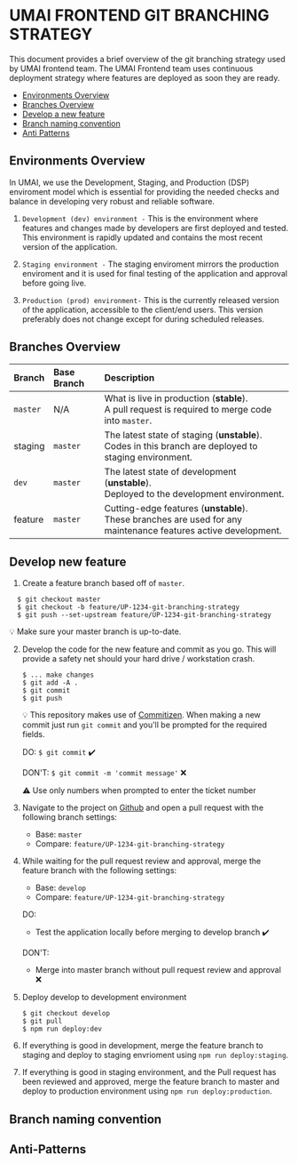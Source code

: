 # UMAI FRONTEND GIT BRANCHING STRATEGY

This document provides a brief overview of the git branching strategy used by UMAI frontend team. The UMAI Frontend team uses continuous deployment strategy where features are deployed as soon they are ready.

- [Environments Overview](#environment-overview)
- [Branches Overview](#branches-overview)
- [Develop a new feature](#develop-a-new-feature)
- [Branch naming convention](#branch-naming-convention)
- [Anti Patterns](#anti-patterns)

## Environments Overview

In UMAI, we use the Development, Staging, and Production (DSP) enviroment model which is essential for providing the needed checks and balance in developing very robust and reliable software.

1. `Development (dev) environment -` This is the environment where features and changes made by developers are first deployed and tested. This environment is rapidly updated and contains the most recent version of the application.

2. `Staging environment -` The staging enviroment mirrors the production enviroment and it is used for final testing of the application and approval before going live.

3. `Production (prod) environment-` This is the currently released version of the application, accessible to the client/end users. This version preferably does not change except for during scheduled releases.

## Branches Overview

| Branch   | Base Branch | Description                                                                                                       |
| :------- | :---------- | :---------------------------------------------------------------------------------------------------------------- |
| `master` | N/A         | What is live in production (**stable**).<br/>A pull request is required to merge code into `master`.              |
| staging  | `master`    | The latest state of staging (**unstable**).<br>Codes in this branch are deployed to staging environment.          |
| `dev`    | `master`    | The latest state of development (**unstable**).<br>Deployed to the development environment.                       |
| feature  | `master`    | Cutting-edge features (**unstable**).<br>These branches are used for any maintenance features active development. |

## Develop new feature

1. Create a feature branch based off of `master`.

```
  $ git checkout master
  $ git checkout -b feature/UP-1234-git-branching-strategy
  $ git push --set-upstream feature/UP-1234-git-branching-strategy
```

:bulb: Make sure your master branch is up-to-date.

2. Develop the code for the new feature and commit as you go. This will provide a safety net should your hard drive / workstation crash.

   ```
   $ ... make changes
   $ git add -A .
   $ git commit
   $ git push
   ```

   :bulb: This repository makes use of [Commitizen](https://github.com/commitizen/cz-cli).
   When making a new commit just run `git commit` and you'll be prompted for the
   required fields.

   DO:
   `$ git commit` :heavy_check_mark:

   DON'T:
   `$ git commit -m 'commit message'` :x:

   :warning: Use only numbers when prompted to enter the ticket number

3. Navigate to the project on [Github](www.github.com) and open a pull request with the following branch settings:

   - Base: `master`
   - Compare: `feature/UP-1234-git-branching-strategy`

4. While waiting for the pull request review and approval, merge the feature branch with the following settings:

   - Base: `develop`
   - Compare: `feature/UP-1234-git-branching-strategy`

   DO:

   - Test the application locally before merging to develop branch :heavy_check_mark:

   DON'T:

   - Merge into master branch without pull request review and approval :x:

5. Deploy develop to development environment

   ```
   $ git checkout develop
   $ git pull
   $ npm run deploy:dev
   ```

6. If everything is good in development, merge the feature branch to staging and deploy to staging envrioment using `npm run deploy:staging`.

7. If everything is good in staging environment, and the Pull request has been reviewed and approved, merge the feature branch to master and deploy to production environment using `npm run deploy:production`.

## Branch naming convention

## Anti-Patterns
